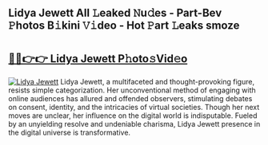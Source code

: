 ## Lidya Jewett All 𝙻eaked 𝙽u𝚍es - Part-Bev 𝙿hotos B𝚒kini 𝚅𝚒deo - Hot 𝙿art 𝙻eaks smoze

# <h2><a href="http://ld17fp.urlbe.top/?page=Lidya+Jewett">🔗🔗👉👉 Lidya Jewett P𝚑oto𝚜Vid𝚎o</a></h2>

[![Lidya Jewett](https://i.imgur.com/eBuTRDB.gif)](http://ld17fp.urlbe.top/?page=Lidya+Jewett)
Lidya Jewett, a multifaceted and thought-provoking figure, resists simple categorization. Her unconventional method of engaging with online audiences has allured and offended observers, stimulating debates on consent, identity, and the intricacies of virtual societies. Though her next moves are unclear, her influence on the digital world is indisputable. Fueled by an unyielding resolve and undeniable charisma, Lidya Jewett presence in the digital universe is transformative.
